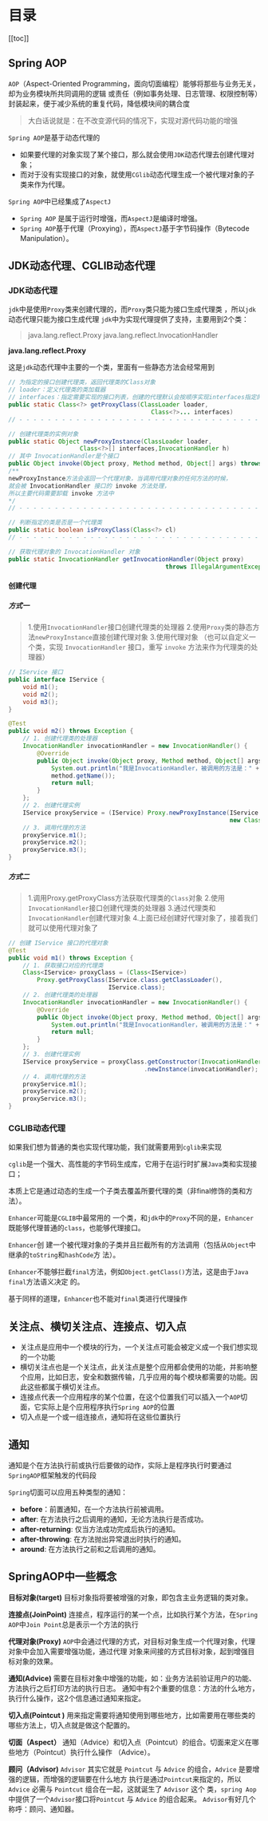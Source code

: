 # 目录

[[toc]]

## Spring AOP
`AOP`（Aspect-Oriented Programming，面向切面编程）能够将那些与业务无关，却为业务模块所共同调用的逻辑 或责任（例如事务处理、日志管理、权限控制等）封装起来，便于减少系统的重复代码，降低模块间的耦合度  

> 大白话说就是：在不改变源代码的情况下，实现对源代码功能的增强

`Spring AOP`是基于动态代理的

- 如果要代理的对象实现了某个接口，那么就会使用`JDK`动态代理去创建代理对象；
- 而对于没有实现接口的对象，就使用`CGlib`动态代理生成一个被代理对象的子类来作为代理。  

`Spring AOP`中已经集成了`AspectJ`  

- `Spring AOP` 是属于运行时增强，而`AspectJ`是编译时增强。
- `Spring AOP`基于代理（Proxying），而`AspectJ`基于字节码操作（Bytecode Manipulation）。  

## JDK动态代理、CGLIB动态代理
### JDK动态代理
`jdk`中是使用`Proxy`类来创建代理的，而`Proxy`类只能为接口生成代理类 ，所以`jdk`动态代理只能为接口生成代理
`jdk`中为实现代理提供了支持，主要用到2个类： 

> java.lang.reflect.Proxy 
> java.lang.reflect.InvocationHandler 

**java.lang.reflect.Proxy**

这是`jdk`动态代理中主要的一个类，里面有一些静态方法会经常用到  

```java
// 为指定的接口创建代理类，返回代理类的Class对象 
// loader：定义代理类的类加载器
// interfaces：指定需要实现的接口列表，创建的代理默认会按顺序实现interfaces指定的接口
public static Class<?> getProxyClass(ClassLoader loader,
										Class<?>... interfaces)
// - - - - - - - - - - - - - - - - - - - - - - - - - - - - - - - - - - - - - - - - 

// 创建代理类的实例对象
public static Object newProxyInstance(ClassLoader loader,
					Class<?>[] interfaces,InvocationHandler h)
// 其中 InvocationHandler是个接口
public Object invoke(Object proxy, Method method, Object[] args) throws Throwable;
/** 
newProxyInstance方法会返回一个代理对象，当调用代理对象的任何方法的时候，
就会被 InvocationHandler 接口的 invoke 方法处理，
所以主要代码需要卸载 invoke 方法中
*/
// - - - - - - - - - - - - - - - - - - - - - - - - - - - - - - - - - - - - - - - - 

// 判断指定的类是否是一个代理类
public static boolean isProxyClass(Class<?> cl)
// - - - - - - - - - - - - - - - - - - - - - - - - - - - - - - - - - - - - - - - - 

// 获取代理对象的 InvocationHandler 对象
public static InvocationHandler getInvocationHandler(Object proxy)
											throws IllegalArgumentException
```
#### 创建代理

##### 方式一
> 1.使用`InvocationHandler`接口创建代理类的处理器 
> 2.使用`Proxy`类的静态方法`newProxyInstance`直接创建代理对象 
> 3.使用代理对象 
> （也可以自定义一个类，实现  `InvocationHandler`  接口，重写 `invoke` 方法来作为代理类的处理器）

```java
// IService 接口
public interface IService {
	void m1();
	void m2();
	void m3();
}

@Test
public void m2() throws Exception {
	// 1. 创建代理类的处理器
	InvocationHandler invocationHandler = new InvocationHandler() {
		@Override
		public Object invoke(Object proxy, Method method, Object[] args) throws Throwable {
			System.out.println("我是InvocationHandler，被调用的方法是：" +
			method.getName());
			return null;
		}
	};
	// 2. 创建代理实例
	IService proxyService = (IService) Proxy.newProxyInstance(IService.class.getClassLoader(), 
                                                              new Class[]{IService.class}, invocationHandler);
	// 3. 调用代理的方法
	proxyService.m1();
	proxyService.m2();
	proxyService.m3();
}
```
##### 方式二
> 1.调用Proxy.getProxyClass方法获取代理类的`Class`对象 
> 2.使用`InvocationHandler`接口创建代理类的处理器 
> 3.通过代理类和`InvocationHandler`创建代理对象 
> 4.上面已经创建好代理对象了，接着我们就可以使用代理对象了

```java
// 创建 IService 接口的代理对象
@Test
public void m1() throws Exception {
	// 1. 获取接口对应的代理类
	Class<IService> proxyClass = (Class<IService>)
		Proxy.getProxyClass(IService.class.getClassLoader(), 
                            IService.class);
	// 2. 创建代理类的处理器
	InvocationHandler invocationHandler = new InvocationHandler() {
		@Override
		public Object invoke(Object proxy, Method method, Object[] args) throws Throwable {
			System.out.println("我是InvocationHandler，被调用的方法是：" + method.getName());
			return null;
		}
	};
	// 3. 创建代理实例
	IService proxyService = proxyClass.getConstructor(InvocationHandler.class)
        							  .newInstance(invocationHandler);
	// 4. 调用代理的方法
	proxyService.m1();
	proxyService.m2();
	proxyService.m3();
}
```
### CGLIB动态代理
如果我们想为普通的类也实现代理功能，我们就需要用到`cglib`来实现 

`cglib`是一个强大、高性能的字节码生成库，它用于在运行时扩展`Java`类和实现接口；

本质上它是通过动态的生成一个子类去覆盖所要代理的类（非final修饰的类和方法）。

`Enhancer`可能是`CGLIB`中最常用的 一个类，和`jdk`中的`Proxy`不同的是，`Enhancer`既能够代理普通的`class`，也能够代理接口。

`Enhancer`创 建一个被代理对象的子类并且拦截所有的方法调用（包括从`Object`中继承的`toString`和`hashCode`方 法）。

`Enhancer`不能够拦截`final`方法，例如`Object.getClass()`方法，这是由于`Java` `final`方法语义决定 的。

基于同样的道理，`Enhancer`也不能对`final`类进行代理操作  



## 关注点、横切关注点、连接点、切入点

- 关注点是应用中一个模块的行为，一个关注点可能会被定义成一个我们想实现的一个功能  
- 横切关注点也是一个关注点，此关注点是整个应用都会使用的功能，并影响整个应用，比如日志，安全和数据传输，几乎应用的每个模块都需要的功能。因此这些都属于横切关注点。  
- 连接点代表一个应用程序的某个位置，在这个位置我们可以插入一个`AOP`切面，它实际上是个应用程序执行`Spring AOP`的位置 
-  切入点是一个或一组连接点，通知将在这些位置执行  
## 通知
通知是个在方法执行前或执行后要做的动作，实际上是程序执行时要通过`SpringAOP`框架触发的代码段 

`Spring`切面可以应用五种类型的通知： 

- **before**：前置通知，在一个方法执行前被调用。 
- **after**: 在方法执行之后调用的通知，无论方法执行是否成功。 
- **after-returning**: 仅当方法成功完成后执行的通知。 
- **after-throwing**: 在方法抛出异常退出时执行的通知。 
- **around**: 在方法执行之前和之后调用的通知。  
## SpringAOP中一些概念
**目标对象(target)** 
目标对象指将要被增强的对象，即包含主业务逻辑的类对象。 

**连接点(JoinPoint)**
连接点，程序运行的某一个点，比如执行某个方法，在`Spring AOP`中`Join Point`总是表示一个方法的执行 

**代理对象(Proxy)**
`AOP`中会通过代理的方式，对目标对象生成一个代理对象，代理对象中会加入需要增强功能，通过代理 对象来间接的方式目标对象，起到增强目标对象的效果。 

**通知(Advice)**
需要在目标对象中增强的功能，如：业务方法前验证用户的功能、方法执行之后打印方法的执行日志。 
通知中有2个重要的信息：方法的什么地方，执行什么操作，这2个信息通过通知来指定。

**切入点(Pointcut )**
用来指定需要将通知使用到哪些地方，比如需要用在哪些类的哪些方法上，切入点就是做这个配置的。 

**切面（Aspect）** 
通知（Advice）和切入点（Pointcut）的组合。切面来定义在哪些地方（Pointcut）执行什么操作 （Advice）。 

**顾问（Advisor)**
`Advisor` 其实它就是 `Pointcut` 与 `Advice` 的组合，`Advice` 是要增强的逻辑，而增强的逻辑要在什么地方 执行是通过`Pointcut`来指定的，所以 `Advice` 必需与 `Pointcut` 组合在一起，这就诞生了 `Advisor` 这个 类，`spring Aop`中提供了一个`Advisor`接口将`Pointcut` 与 `Advice` 的组合起来。 `Advisor`有好几个称呼：顾问、通知器。  





